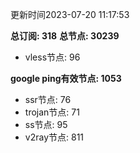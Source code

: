 更新时间2023-07-20 11:17:53

**总订阅: 318**
**总节点: 30239**
- vless节点: 96

**google ping有效节点: 1053**
- ssr节点: 76
- trojan节点: 71
- ss节点: 95
- v2ray节点: 811
